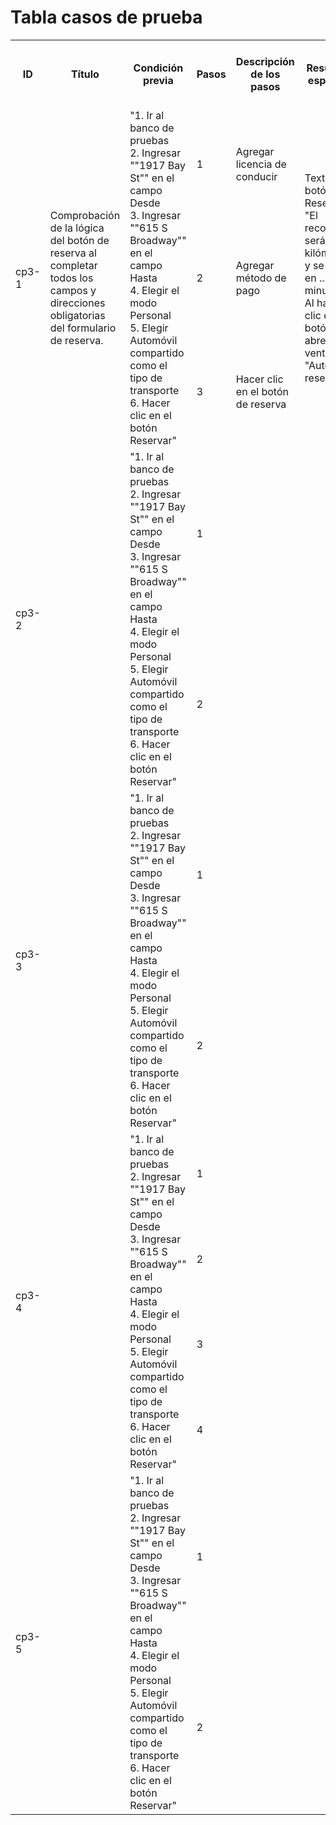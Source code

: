 # Tabla casos de prueba

<table>
  <tr>
    <th>ID</th>
    <th>Título</th>
    <th>Condición previa</th>
    <th>Pasos</th>
    <th>Descripción de los pasos</th>
    <th>Resultado esperado</th>
    <th>Version</th>
    <th>Estado</th>
    <th>Enlace a los informes de errores</th>
    <th>Comentarios</th>
  </tr>
  <!-- Caso 1 -->
  <tr>
    <td rowspan="3">cp3-1</td>
    <td rowspan="3">Comprobación de la lógica del botón de reserva al completar todos los campos y direcciones obligatorias del formulario de reserva.</td>
    <td rowspan="3">"1. Ir al banco de pruebas<br>2. Ingresar ""1917 Bay St"" en el campo Desde<br>3. Ingresar ""615 S Broadway"" en el campo Hasta<br>4. Elegir el modo Personal<br>5. Elegir Automóvil compartido como el tipo de transporte<br>6. Hacer clic en el botón Reservar"</td>
    <td>1</td>
    <td>Agregar licencia de conducir</td>
    <td rowspan="3">Texto en el botón Reservar<br>"El recorrido será de ... kilómetros y se hará en ... minutos"<br>Al hacer clic en el botón, se abre la ventana "Automóvil reservado"</td>
    <td rowspan="3">chrome<br>800x600</td>
    <td rowspan="3">APROBADO</td>
    <td rowspan="3"></td>
    <td rowspan="3"></td>
  </tr>
  <tr>
    <td>2</td>
    <td>Agregar método de pago</td>
  </tr>
  <tr>
    <td>3</td>
    <td>Hacer clic en el botón de reserva</td>
  </tr>
  <!-- Caso 2 -->
  <tr>
    <td rowspan="2">cp3-2</td>
    <td rowspan="2"></td>
    <td rowspan="2">"1. Ir al banco de pruebas<br>2. Ingresar ""1917 Bay St"" en el campo Desde<br>3. Ingresar ""615 S Broadway"" en el campo Hasta<br>4. Elegir el modo Personal<br>5. Elegir Automóvil compartido como el tipo de transporte<br>6. Hacer clic en el botón Reservar"</td>
    <td>1</td>
    <td></td>
    <td rowspan="2"></td>
    <td rowspan="2">chrome<br>800x600</td>
    <td rowspan="2">NO APROBADO</td>
    <td rowspan="2"></td>
    <td rowspan="2"></td>
  </tr>
  <tr>
    <td>2</td>
    <td></td>
  </tr>
  <!-- Caso 3 -->
  <tr>
    <td rowspan="2">cp3-3</td>
    <td rowspan="2"></td>
    <td rowspan="2">"1. Ir al banco de pruebas<br>2. Ingresar ""1917 Bay St"" en el campo Desde<br>3. Ingresar ""615 S Broadway"" en el campo Hasta<br>4. Elegir el modo Personal<br>5. Elegir Automóvil compartido como el tipo de transporte<br>6. Hacer clic en el botón Reservar"</td>
    <td>1</td>
    <td></td>
    <td rowspan="2"></td>
    <td rowspan="2">chrome<br>800x600</td>
    <td rowspan="2">NO APROBADO</td>
    <td rowspan="2"></td>
    <td rowspan="2"></td>
  </tr>
  <tr>
    <td>2</td>
    <td></td>
  </tr>
  <!-- Caso 4 -->
  <tr>
    <td rowspan="4">cp3-4</td>
    <td rowspan="4"></td>
    <td rowspan="4">"1. Ir al banco de pruebas<br>2. Ingresar ""1917 Bay St"" en el campo Desde<br>3. Ingresar ""615 S Broadway"" en el campo Hasta<br>4. Elegir el modo Personal<br>5. Elegir Automóvil compartido como el tipo de transporte<br>6. Hacer clic en el botón Reservar"</td>
    <td>1</td>
    <td></td>
    <td rowspan="4"></td>
    <td rowspan="4">chrome<br>800x600</td>
    <td rowspan="4">NO APROBADO</td>
    <td rowspan="4"></td>
    <td rowspan="4"></td>
  </tr>
  <tr>
    <td>2</td>
    <td></td>
  </tr>
  <tr>
    <td>3</td>
    <td></td>
  </tr>
  <tr>
    <td>4</td>
    <td></td>
  </tr>
  <!-- Caso 5 -->
  <tr>
    <td rowspan="2">cp3-5</td>
    <td rowspan="2"></td>
    <td rowspan="2">"1. Ir al banco de pruebas<br>2. Ingresar ""1917 Bay St"" en el campo Desde<br>3. Ingresar ""615 S Broadway"" en el campo Hasta<br>4. Elegir el modo Personal<br>5. Elegir Automóvil compartido como el tipo de transporte<br>6. Hacer clic en el botón Reservar"</td>
    <td>1</td>
    <td></td>
    <td rowspan="2"></td>
    <td rowspan="2">chrome<br>800x600</td>
    <td rowspan="2">OMITIDA</td>
    <td rowspan="2"></td>
    <td rowspan="2"></td>
  </tr>
  <tr>
    <td>2</td>
    <td></td>
  </tr>
</table>
